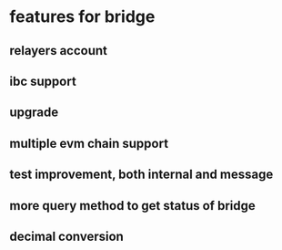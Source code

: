# features for bridge

## relayers account

## ibc support 

## upgrade 

## multiple evm chain support

## test improvement, both internal and message

## more query method to get status of bridge

## decimal conversion 